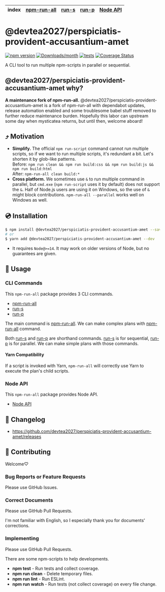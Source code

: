 | index | [npm-run-all] | [run-s] | [run-p] | [Node API] |
|-------|---------------|---------|---------|------------|

# @devtea2027/perspiciatis-provident-accusantium-amet

[![npm version](https://img.shields.io/npm/v/@devtea2027/perspiciatis-provident-accusantium-amet.svg)](https://www.npmjs.com/package/@devtea2027/perspiciatis-provident-accusantium-amet)
[![Downloads/month](https://img.shields.io/npm/dm/@devtea2027/perspiciatis-provident-accusantium-amet.svg)](http://www.npmtrends.com/@devtea2027/perspiciatis-provident-accusantium-amet)
[![tests](https://github.com/devtea2027/perspiciatis-provident-accusantium-amet/workflows/tests/badge.svg)](https://github.com/devtea2027/perspiciatis-provident-accusantium-amet/actions)
[![Coverage Status](https://codecov.io/gh/bcomnes/@devtea2027/perspiciatis-provident-accusantium-amet/branch/master/graph/badge.svg)](https://codecov.io/gh/bcomnes/@devtea2027/perspiciatis-provident-accusantium-amet)

A CLI tool to run multiple npm-scripts in parallel or sequential.

## @devtea2027/perspiciatis-provident-accusantium-amet why?

**A maintenance fork of npm-run-all.**  @devtea2027/perspiciatis-provident-accusantium-amet is a fork of npm-run-all with dependabot updates, release automation enabled and some troublesome babel stuff removed to further reduce maintenance burden.  Hopefully this labor can upstream some day when mysticatea returns, but until then, welcome aboard!

## ⤴️ Motivation

- **Simplify.** The official `npm run-script` command cannot run multiple scripts, so if we want to run multiple scripts, it's redundant a bit. Let's shorten it by glob-like patterns.<br>
  Before: `npm run clean && npm run build:css && npm run build:js && npm run build:html`<br>
  After: `npm-run-all clean build:*`
- **Cross platform.** We sometimes use `&` to run multiple command in parallel, but `cmd.exe` (`npm run-script` uses it by default) does not support the `&`. Half of Node.js users are using it on Windows, so the use of `&` might block contributions. `npm-run-all --parallel` works well on Windows as well.

## 💿 Installation

```bash
$ npm install @devtea2027/perspiciatis-provident-accusantium-amet --save-dev
# or
$ yarn add @devtea2027/perspiciatis-provident-accusantium-amet --dev
```

- It requires `Node@>=14`. It may work on older versions of Node, but no guarantees are given.

## 📖 Usage

### CLI Commands

This `npm-run-all` package provides 3 CLI commands.

- [npm-run-all]
- [run-s]
- [run-p]

The main command is [npm-run-all].
We can make complex plans with [npm-run-all] command.

Both [run-s] and [run-p] are shorthand commands.
[run-s] is for sequential, [run-p] is for parallel.
We can make simple plans with those commands.

#### Yarn Compatibility

If a script is invoked with Yarn, `npm-run-all` will correctly use Yarn to execute the plan's child scripts.

### Node API

This `npm-run-all` package provides Node API.

- [Node API]

## 📰 Changelog

- https://github.com/devtea2027/perspiciatis-provident-accusantium-amet/releases

## 🍻 Contributing

Welcome♡

### Bug Reports or Feature Requests

Please use GitHub Issues.

### Correct Documents

Please use GitHub Pull Requests.

I'm not familiar with English, so I especially thank you for documents' corrections.

### Implementing

Please use GitHub Pull Requests.

There are some npm-scripts to help developments.

- **npm test** - Run tests and collect coverage.
- **npm run clean** - Delete temporary files.
- **npm run lint** - Run ESLint.
- **npm run watch** - Run tests (not collect coverage) on every file change.

[npm-run-all]: docs/npm-run-all.md
[run-s]: docs/run-s.md
[run-p]: docs/run-p.md
[Node API]: docs/node-api.md
